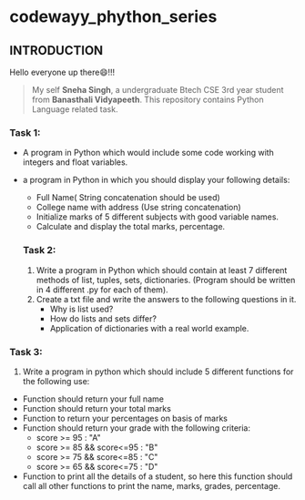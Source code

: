# codewayy_phython_series
## INTRODUCTION
Hello everyone up there:smile:!!!

>My self **Sneha Singh**, a undergraduate Btech CSE 3rd year student from **Banasthali Vidyapeeth**.
>This repository contains Python Language related task.
### Task 1:
- A program in Python which would include some code working with integers and float variables.
- a program in Python in which you should display your following details:
  -  Full Name( String concatenation should be used)
  -  College name with address (Use string concatenation)
  -  Initialize marks of 5 different subjects with good variable names.
  -  Calculate and display the total marks, percentage.
  
  ### Task 2:
  1. Write a program in Python which should contain at least 7 different methods
      of list, tuples, sets, dictionaries. (Program should be written in 4 different .py
      for each of them).
  2. Create a txt file and write the answers to the following questions in it.
      - Why is list used?
      - How do lists and sets differ?
      - Application of dictionaries with a real world example.
      
 ### Task 3:
 1. Write a program in python which should include 5 different functions for the
following use:
   - Function should return your full name
   - Function should return your total marks
   - Function to return your percentages on basis of marks
   - Function should return your grade with the following criteria:
     - score >= 95 : "A"
     - score >= 85 && score<=95 : "B"
     - score >= 75 && score<=85 : "C"
     - score >= 65 && score<=75 : "D"
  - Function to print all the details of a student, so here this function
should call all other functions to print the name, marks, grades,
percentage.
